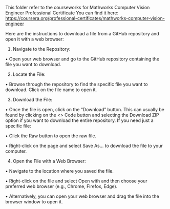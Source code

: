 This folder refer to the courseworks for Mathworks Computer Vision Engineer Professional Certificate
You can find it here: https://coursera.org/professional-certificates/mathworks-computer-vision-engineer

Here are the instructions to download a file from a GitHub repository and open it with a web browser:

1. Navigate to the Repository:
	
•	Open your web browser and go to the GitHub repository containing the file you want to download.

2.	Locate the File:
	
•	Browse through the repository to find the specific file you want to download. Click on the file name to open it.

3.	Download the File:
	
•	Once the file is open, click on the “Download” button. This can usually be found by clicking on the <> Code button and selecting the Download ZIP option if you want to download the entire repository. If you need just a specific file:
	
•	Click the Raw button to open the raw file.
	
•	Right-click on the page and select Save As... to download the file to your computer.

4.	Open the File with a Web Browser:

•	Navigate to the location where you saved the file.
	
•	Right-click on the file and select Open with and then choose your preferred web browser (e.g., Chrome, Firefox, Edge).
	
•	Alternatively, you can open your web browser and drag the file into the browser window to open it.